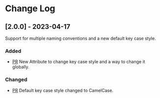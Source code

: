 # Change Log

## [2.0.0] - 2023-04-17

Support for multiple naming conventions and a new default key case style.

### Added
- [PR](https://github.com/Victorvhn/uri-query-string-composer/pull/6)
  New Attribute to change key case style and a way to change it globally.

### Changed
- [PR](https://github.com/Victorvhn/uri-query-string-composer/pull/6)
  Default key case style changed to CamelCase.
